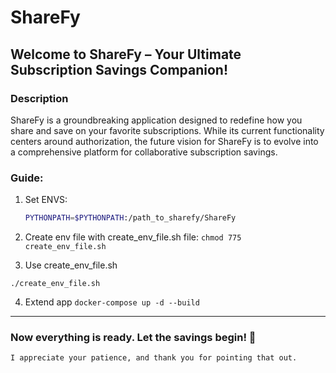 # ShareFy

## Welcome to ShareFy – Your Ultimate Subscription Savings Companion!

### Description
ShareFy is a groundbreaking application designed to redefine how you share and save on your favorite subscriptions. While its current functionality centers around authorization, the future vision for ShareFy is to evolve into a comprehensive platform for collaborative subscription savings.

### Guide:

1. Set ENVS:
   ```bash
   PYTHONPATH=$PYTHONPATH:/path_to_sharefy/ShareFy

2. Create env file with create_env_file.sh file:
```chmod 775 create_env_file.sh```

3. Use create_env_file.sh 
```
./create_env_file.sh
```
4. Extend app
```docker-compose up -d --build```
___
### Now everything is ready. Let the savings begin! 🚀
```I appreciate your patience, and thank you for pointing that out.```
